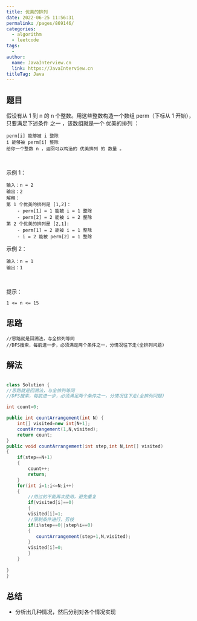 ```yaml
---
title: 优美的排列
date: 2022-06-25 11:56:31
permalink: /pages/869146/
categories:
  - algorithm
  - leetcode
tags:
  - 
author: 
  name: JavaInterview.cn
  link: https://JavaInterview.cn
titleTag: Java
---
```



## 题目

假设有从 1 到 n 的 n 个整数。用这些整数构造一个数组 perm（下标从 1 开始），只要满足下述条件 之一 ，该数组就是一个 优美的排列 ：

    perm[i] 能够被 i 整除
    i 能够被 perm[i] 整除
    给你一个整数 n ，返回可以构造的 优美排列 的 数量 。

 

示例 1：

    输入：n = 2
    输出：2
    解释：
    第 1 个优美的排列是 [1,2]：
        - perm[1] = 1 能被 i = 1 整除
        - perm[2] = 2 能被 i = 2 整除
    第 2 个优美的排列是 [2,1]:
        - perm[1] = 2 能被 i = 1 整除
        - i = 2 能被 perm[2] = 1 整除
示例 2：

    输入：n = 1
    输出：1
 

提示：

    1 <= n <= 15


## 思路

    //思路就是回溯法，与全排列等同
    //DFS搜索，每前进一步，必须满足两个条件之一，分情况往下走(全排列问题)


## 解法
```java

class Solution {
//思路就是回溯法，与全排列等同
//DFS搜索，每前进一步，必须满足两个条件之一，分情况往下走(全排列问题)

int count=0;

public int countArrangement(int N) {
    int[] visited=new int[N+1];
    countArrangement(1,N,visited);
    return count;
}
public void countArrangement(int step,int N,int[] visited)
{
    if(step==N+1)
    {
        count++;
        return;
    }
    for(int i=1;i<=N;i++)
    {
        //用过的不能再次使用，避免重复
        if(visited[i]==0)
        {
        visited[i]=1;
        //限制条件进行，剪枝
        if(i%step==0||step%i==0)
        {             
           countArrangement(step+1,N,visited); 
        }
        visited[i]=0;
        }
    }
    
}
}
```

## 总结

- 分析出几种情况，然后分别对各个情况实现 
